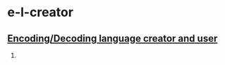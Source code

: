 # e-l-creator

## [Encoding/Decoding language creator and user](https://www.npmjs.com/package/e-l-creator)

1. 
